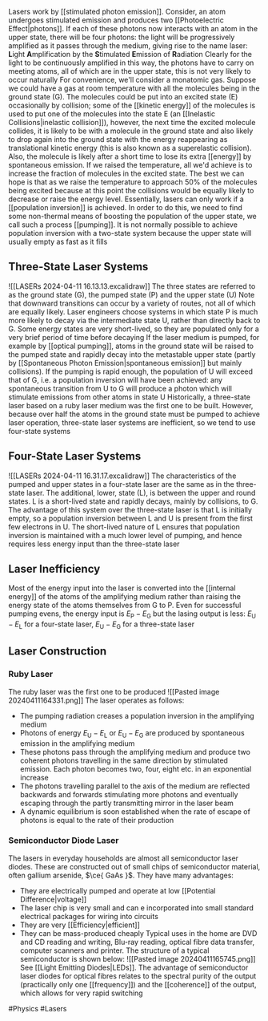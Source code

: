 Lasers work by [[stimulated photon emission]]. Consider, an atom undergoes stimulated emission and produces two [[Photoelectric Effect|photons]]. If each of these photons now interacts with an atom in the upper state, there will be four photons: the light will be progressively amplified as it passes through the medium, giving rise to the name laser: 
    **L**ight **A**mplification by the **S**timulated **E**mission of **R**adiation
Clearly for the light to be continuously amplified in this way, the photons have to carry on meeting atoms, all of which are in the upper state, this is not very likely to occur naturally
For convenience, we'll consider a monatomic gas. Suppose we could have a gas at room temperature with all the molecules being in the ground state (G). The molecules could be put into an excited state (E) occasionally by collision; some of the [[kinetic energy]] of the molecules is used to put one of the molecules into the state E (an [[Inelastic Collisions|inelastic collision]]), however, the next time the excited molecule collides, it is likely to be with a molecule in the ground state and also likely to drop again into the ground state with the energy reappearing as translational kinetic energy (this is also known as a superelastic collision). Also, the molecule is likely after a short time to lose its extra [[energy]] by spontaneous emission. If we raised the temperature, all we'd achieve is to increase the fraction of molecules in the excited state. The best we can hope is that as we raise the temperature to approach 50% of the molecules being excited because at this point the collisions would be equally likely to decrease or raise the energy level. Essentially, lasers can only work if a [[population inversion]] is achieved. In order to do this, we need to find some non-thermal means of boosting the population of the upper state, we call such a process [[pumping]]. It is not normally possible to achieve population inversion with a two-state system because the upper state will usually empty as fast as it fills
## Three-State Laser Systems
![[LASERs 2024-04-11 16.13.13.excalidraw]]
The three states are referred to as the ground state (G), the pumped state (P) and the upper state (U)
Note that downward transitions can occur by a variety of routes, not all of which are equally likely. Laser engineers choose systems in which state P is much more likely to decay via the intermediate state U, rather than directly back to G. Some energy states are very short-lived, so they are populated only for a very brief period of time before decaying
If the laser medium is pumped, for example by [[optical pumping]], atoms in the ground state will be raised to the pumped state and rapidly decay into the metastable upper state (partly by [[Spontaneous Photon Emission|spontaneous emission]] but mainly collisions). If the pumping is rapid enough, the population of U will exceed that of G, i.e. a population inversion will have been achieved: any spontaneous transition from U to G will produce a photon which will stimulate emissions from other atoms in state U
Historically, a three-state laser based on a ruby laser medium was the first one to be built. However, because over half the atoms in the ground state must be pumped to achieve laser operation, three-state laser systems are inefficient, so we tend to use four-state systems
## Four-State Laser Systems
![[LASERs 2024-04-11 16.31.17.excalidraw]]
The characteristics of the pumped and upper states in a four-state laser are the same as in the three-state laser. The additional, lower, state (L), is between the upper and round states. L is a short-lived state and rapidly decays, mainly by collisions, to G. The advantage of this system over the three-state laser is that L is initially empty, so a population inversion between L and U is present from the first few electrons in U. The short-lived nature of L ensures that population inversion is maintained with a much lower level of pumping, and hence requires less energy input than the three-state laser
## Laser Inefficiency
Most of the energy input into the laser is converted into the [[internal energy]] of the atoms of the amplifying medium rather than raising the energy state of the atoms themselves from G to P. Even for successful pumping evens, the energy input is $E_\text{P}-E_\text{G}$ but the lasing output is less: $E_\text{U}-E_\text{L}$ for a four-state laser, $E_\text{U}-E_\text{G}$ for a three-state laser
## Laser Construction
### Ruby Laser
The ruby laser was the first one to be produced
![[Pasted image 20240411164331.png]]
The laser operates as follows:
- The pumping radiation creases a population inversion in the amplifying medium
- Photons of energy $E_\text{U}-E_\text{L}$ or $E_\text{U}-E_\text{G}$ are produced by spontaneous emission in the amplifying medium
- These photons pass through the amplifying medium and produce two coherent photons travelling in the same direction by stimulated emission. Each photon becomes two, four, eight etc. in an exponential increase
- The photons travelling parallel to the axis of the medium are reflected backwards and forwards stimulating more photons and eventually escaping through the partly transmitting mirror in the laser beam
- A dynamic equilibrium is soon established when the rate of escape of photons is equal to the rate of their production
### Semiconductor Diode Laser
The lasers in everyday households are almost all semiconductor laser diodes. These are constructed out of small chips of semiconductor material, often gallium arsenide, $\ce{ GaAs }$. They have many advantages:
- They are electrically pumped and operate at low [[Potential Difference|voltage]]
- The laser chip is very small and can e incorporated into small standard electrical packages for wiring into circuits
- They are very [[Efficiency|efficient]]
- They can be mass-produced cheaply
Typical uses in the home are DVD and CD reading and writing, Blu-ray reading, optical fibre data transfer, computer scanners and printer. The structure of a typical semiconductor is shown below:
![[Pasted image 20240411165745.png]]
See [[Light Emitting Diodes|LEDs]]. The advantage of semiconductor laser diodes for optical fibres relates to the spectral purity of the output (practically only one [[frequency]]) and the [[coherence]] of the output, which allows for very rapid switching

#Physics #Lasers 